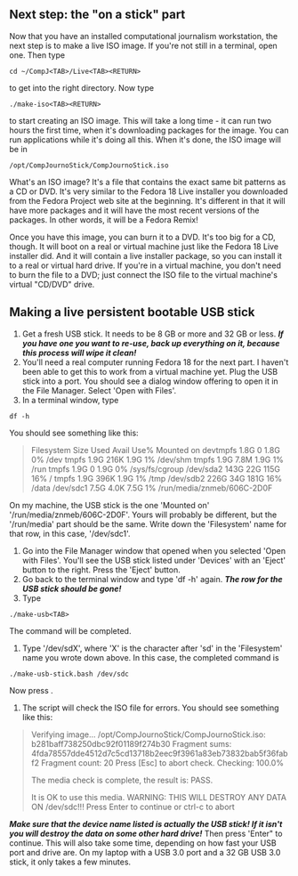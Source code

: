 ## Next step: the "on a stick" part

Now that you have an installed computational journalism workstation, the next step is to make a live ISO image. If you're not still in a terminal, open one. Then type

```
cd ~/CompJ<TAB>/Live<TAB><RETURN>
```

to get into the right directory. Now type

```
./make-iso<TAB><RETURN>
```

to start creating an ISO image. This will take a long time - it can run two hours the first time, when it's downloading packages for the image. You can run applications while it's doing all this. When it's done, the ISO image will be in

```
/opt/CompJournoStick/CompJournoStick.iso
```

What's an ISO image? It's a file that contains the exact same bit patterns as a CD or DVD. It's very similar to the Fedora 18 Live installer you downloaded from the Fedora Project web site at the beginning. It's different in that it will have more packages and it will have the most recent versions of the packages. In other words, it will be a Fedora Remix!

Once you have this image, you can burn it to a DVD. It's too big for a CD, though. It will boot on a real or virtual machine just like the Fedora 18 Live installer did. And it will contain a live installer package, so you can install it to a real or virtual hard drive. If you're in a virtual machine, you don't need to burn the file to a DVD; just connect the ISO file to the virtual machine's virtual "CD/DVD" drive.

## Making a live persistent bootable USB stick
1. Get a fresh USB stick. It needs to be 8 GB or more and 32 GB or less. ***If you have one you want to re-use, back up everything on it, because this process will wipe it clean!***
1. You'll need a real computer running Fedora 18 for the next part. I haven't been able to get this to work from a virtual machine yet. Plug the USB stick into a port. You should see a dialog window offering to open it in the File Manager. Select 'Open with Files'.
1. In a terminal window, type

```
df -h
```

You should see something like this:

> Filesystem      Size  Used Avail Use% Mounted on
> devtmpfs        1.8G     0  1.8G   0% /dev
> tmpfs           1.9G  216K  1.9G   1% /dev/shm
> tmpfs           1.9G  7.8M  1.9G   1% /run
> tmpfs           1.9G     0  1.9G   0% /sys/fs/cgroup
> /dev/sda2       143G   22G  115G  16% /
> tmpfs           1.9G  396K  1.9G   1% /tmp
> /dev/sdb2       226G   34G  181G  16% /data
> /dev/sdc1       7.5G  4.0K  7.5G   1% /run/media/znmeb/606C-2D0F

On my machine, the USB stick is the one 'Mounted on' '/run/media/znmeb/606C-2D0F'. Yours will probably be different, but the '/run/media' part should be the same. Write down the 'Filesystem' name for that row, in this case, '/dev/sdc1'.
1. Go into the File Manager window that opened when you selected 'Open with Files'. You'll see the USB stick listed under 'Devices' with an 'Eject' button to the right. Press the 'Eject' button.
1. Go back to the terminal window and type 'df -h' again. ***The row for the USB stick should be gone!***
1. Type

```
./make-usb<TAB>
```

The command will be completed.
1. Type '/dev/sdX', where 'X' is the character after 'sd' in the 'Filesystem' name you wrote down above. In this case, the completed command is

```
./make-usb-stick.bash /dev/sdc
```

Now press <RETURN>.
1. The script will check the ISO file for errors. You should see something like this:

> Verifying image...
> /opt/CompJournoStick/CompJournoStick.iso:   b281baff738250dbc92f01189f274b30
> Fragment sums: 4fda78557dde4512d7c5cd13718b2eec9f3961a83eb73832bab5f36fabf2
> Fragment count: 20
> Press [Esc] to abort check.
> Checking: 100.0%
> 
> The media check is complete, the result is: PASS.
> 
> It is OK to use this media.
> WARNING: THIS WILL DESTROY ANY DATA ON /dev/sdc!!!
> Press Enter to continue or ctrl-c to abort

***Make sure that the device name listed is actually the USB stick! If it isn't you will destroy the data on some other hard drive!*** Then press 'Enter" to continue. This will also take some time, depending on how fast your USB port and drive are. On my laptop with a USB 3.0 port and a 32 GB USB 3.0 stick, it only takes a few minutes.

